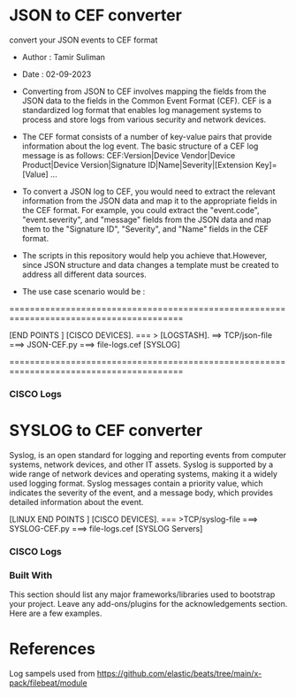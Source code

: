 
# JSON to CEF converter
convert your JSON events to CEF format
* Author : Tamir Suliman
* Date : 02-09-2023

* Converting from JSON to CEF involves mapping the fields from the JSON data to the fields in the Common Event Format (CEF). CEF is a standardized log format that enables log management systems to process and store logs from various security and network devices.

* The CEF format consists of a number of key-value pairs that provide information about the log event. The basic structure of a CEF log message is as follows:
CEF:Version|Device Vendor|Device Product|Device Version|Signature ID|Name|Severity|[Extension Key]=[Value] ...

* To convert a JSON log to CEF, you would need to extract the relevant information from the JSON data and map it to the appropriate fields in the CEF format. For example, you could extract the "event.code", "event.severity", and "message" fields from the JSON data and map them to the "Signature ID", "Severity", and "Name" fields in the CEF format.

* The scripts in this repository would help you achieve that.However, since JSON structure and data changes a template must be created to address all different data sources.

* The use case scenario would be :

========================================================================================

[END POINTS ]
[CISCO DEVICES]. === > [LOGSTASH]. ==> TCP/json-file ===> JSON-CEF.py ===> file-logs.cef 
[SYSLOG]

========================================================================================
### CISCO Logs

# SYSLOG to CEF converter
Syslog,  is an open standard for logging and reporting events from computer systems, network devices, and other IT assets. Syslog is supported by a wide range of network devices and operating systems, making it a widely used logging format. Syslog messages contain a priority value, which indicates the severity of the event, and a message body, which provides detailed information about the event.


[LINUX END POINTS ]
[CISCO DEVICES]. === >TCP/syslog-file ===> SYSLOG-CEF.py ===> file-logs.cef 
[SYSLOG Servers]


### CISCO Logs 



### Built With

This section should list any major frameworks/libraries used to bootstrap your project. Leave any add-ons/plugins for the acknowledgements section. Here are a few examples.


# References 
Log sampels  used from https://github.com/elastic/beats/tree/main/x-pack/filebeat/module
